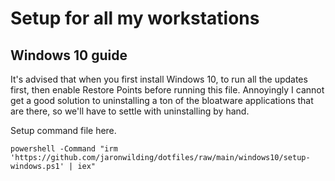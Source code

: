 # Setup for all my workstations

## Windows 10 guide

It's advised that when you first install Windows 10, to run all the updates first, then enable Restore Points before running this file.
Annoyingly I cannot get a good solution to uninstalling a ton of the bloatware applications that are there, so we'll have to settle with uninstalling by hand.

Setup command file here.

```
powershell -Command "irm 'https://github.com/jaronwilding/dotfiles/raw/main/windows10/setup-windows.ps1' | iex"
```
